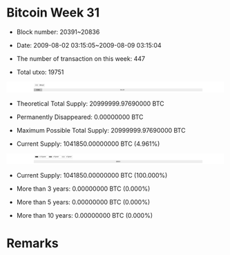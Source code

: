 # Bitcoin Week 31

- Block number: 20391~20836

- Date: 2009-08-02 03:15:05~2009-08-09 03:15:04

- The number of transaction on this week: 447

- Total utxo: 19751

![](../images/mined_week31.png)

- Theoretical Total Supply: 20999999.97690000 BTC

- Permanently Disappeared: 0.00000000 BTC

- Maximum Possible Total Supply: 20999999.97690000 BTC

- Current Supply: 1041850.00000000 BTC (4.961%)

![](../images/year_week31.png)


- Current Supply: 1041850.00000000 BTC (100.000%)

- More than 3 years: 0.00000000 BTC (0.000%)

- More than 5 years: 0.00000000 BTC (0.000%)

- More than 10 years: 0.00000000 BTC (0.000%)

# Remarks

